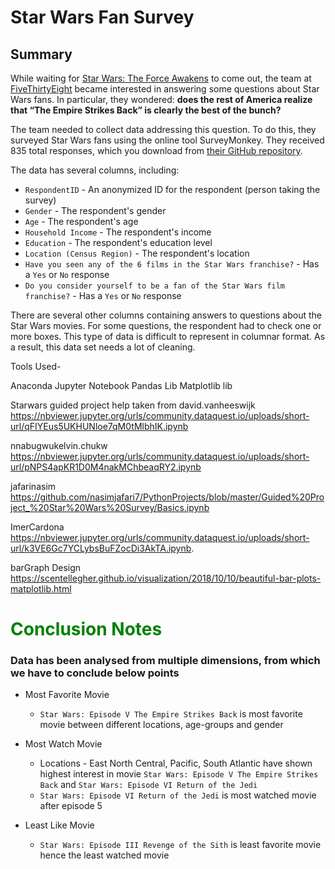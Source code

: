 # Star Wars Fan Survey

## Summary

While waiting for [Star Wars: The Force Awakens](https://en.wikipedia.org/wiki/Star_Wars:_The_Force_Awakens) to come out, the team at [FiveThirtyEight](http://fivethirtyeight.com/) became interested in answering some questions about Star Wars fans. In particular, they wondered: __does the rest of America realize that “The Empire Strikes Back” is clearly the best of the bunch?__

The team needed to collect data addressing this question. To do this, they surveyed Star Wars fans using the online tool SurveyMonkey. They received 835 total responses, which you download from [their GitHub repository](https://github.com/fivethirtyeight/data/tree/master/star-wars-survey).

The data has several columns, including:

- `RespondentID` - An anonymized ID for the respondent (person taking the survey)
- `Gender` - The respondent's gender
- `Age` - The respondent's age
- `Household Income` - The respondent's income
- `Education` - The respondent's education level
- `Location (Census Region)` - The respondent's location
- `Have you seen any of the 6 films in the Star Wars franchise?` - Has a `Yes` or `No` response
- `Do you consider yourself to be a fan of the Star Wars film franchise?` - Has a `Yes` or `No` response

There are several other columns containing answers to questions about the Star Wars movies. For some questions, the respondent had to check one or more boxes. This type of data is difficult to represent in columnar format. As a result, this data set needs a lot of cleaning.


Tools Used-

Anaconda Jupyter Notebook
Pandas Lib
Matplotlib lib



Starwars guided project help taken from
david.vanheeswijk
https://nbviewer.jupyter.org/urls/community.dataquest.io/uploads/short-url/qFIYEus5UKHUNloe7qM0tMlbhIK.ipynb


nnabugwukelvin.chukw
https://nbviewer.jupyter.org/urls/community.dataquest.io/uploads/short-url/pNPS4apKR1D0M4nakMChbeaqRY2.ipynb

jafarinasim
https://github.com/nasimjafari7/PythonProjects/blob/master/Guided%20Project_%20Star%20Wars%20Survey/Basics.ipynb


ImerCardona
https://nbviewer.jupyter.org/urls/community.dataquest.io/uploads/short-url/k3VE6Gc7YCLybsBuFZocDi3AkTA.ipynb.

barGraph Design
https://scentellegher.github.io/visualization/2018/10/10/beautiful-bar-plots-matplotlib.html



# <span style='color:Green'>Conclusion Notes </span>

### Data has been analysed from multiple dimensions, from which we have to conclude below points
- Most Favorite Movie
    - `Star Wars: Episode V The Empire Strikes Back` is most favorite movie between different locations, age-groups and gender 
- Most Watch Movie
    - Locations - East North Central, Pacific, South Atlantic have shown highest interest in movie `Star Wars: Episode V The Empire Strikes Back` and `Star Wars: Episode VI Return of the Jedi`
    -  `Star Wars: Episode VI Return of the Jedi` is most watched movie after episode 5

- Least Like Movie
    - `Star Wars: Episode III Revenge of the Sith` is least favorite movie hence the least watched movie
